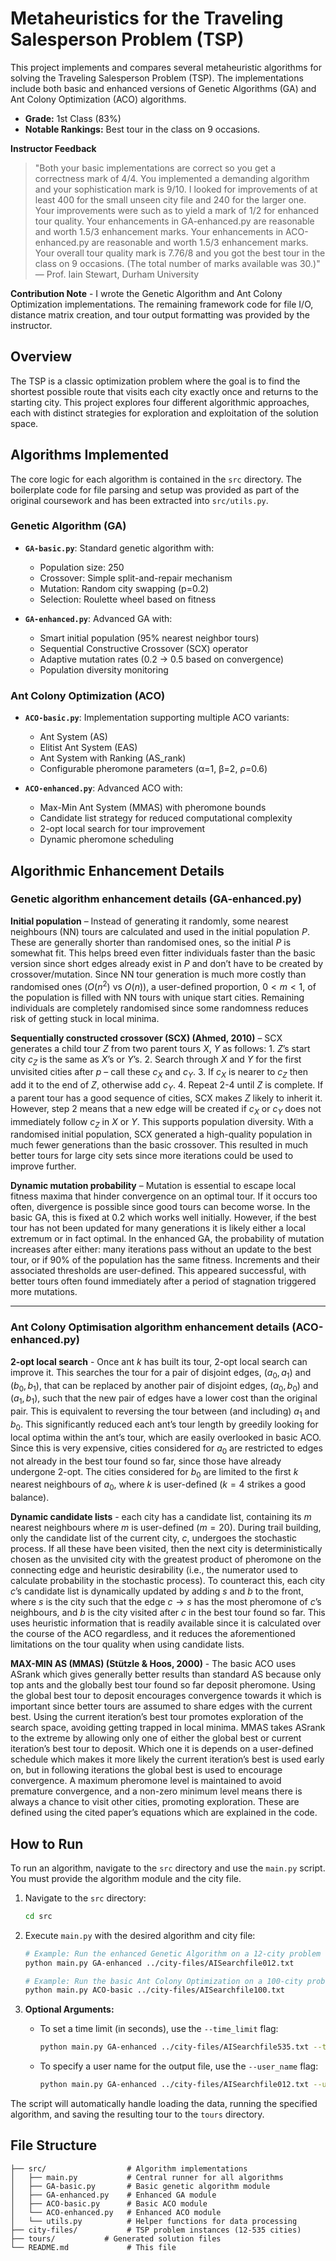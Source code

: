 # Metaheuristics for the Traveling Salesperson Problem (TSP)

This project implements and compares several metaheuristic algorithms for solving the Traveling Salesperson Problem (TSP). The implementations include both basic and enhanced versions of Genetic Algorithms (GA) and Ant Colony Optimization (ACO) algorithms.

- **Grade:** 1st Class (83%)
- **Notable Rankings:** Best tour in the class on 9 occasions.

**Instructor Feedback**
> "Both your basic implementations are correct so you get a correctness mark of 4/4. You implemented a demanding algorithm and your sophistication mark is 9/10. I looked for improvements of at least 400 for the small unseen city file and 240 for the larger one. Your improvements were such as to yield a mark of 1/2 for enhanced tour quality. Your enhancements in GA-enhanced.py are reasonable and worth 1.5/3 enhancement marks. Your enhancements in ACO-enhanced.py are reasonable and worth 1.5/3 enhancement marks. Your overall tour quality mark is 7.76/8 and you got the best tour in the class on 9 occasions. (The total number of marks available was 30.)"
— Prof. Iain Stewart, Durham University

**Contribution Note** - I wrote the Genetic Algorithm and Ant Colony Optimization implementations. The remaining framework code for file I/O, distance matrix creation, and tour output formatting was provided by the instructor.

## Overview

The TSP is a classic optimization problem where the goal is to find the shortest possible route that visits each city exactly once and returns to the starting city. This project explores four different algorithmic approaches, each with distinct strategies for exploration and exploitation of the solution space.

## Algorithms Implemented

The core logic for each algorithm is contained in the `src` directory. The boilerplate code for file parsing and setup was provided as part of the original coursework and has been extracted into `src/utils.py`.

### Genetic Algorithm (GA)
- **`GA-basic.py`**: Standard genetic algorithm with:
  - Population size: 250
  - Crossover: Simple split-and-repair mechanism  
  - Mutation: Random city swapping (p=0.2)
  - Selection: Roulette wheel based on fitness

- **`GA-enhanced.py`**: Advanced GA with:
  - Smart initial population (95% nearest neighbor tours)
  - Sequential Constructive Crossover (SCX) operator
  - Adaptive mutation rates (0.2 → 0.5 based on convergence)
  - Population diversity monitoring

### Ant Colony Optimization (ACO)
- **`ACO-basic.py`**: Implementation supporting multiple ACO variants:
  - Ant System (AS)
  - Elitist Ant System (EAS) 
  - Ant System with Ranking (AS_rank)
  - Configurable pheromone parameters (α=1, β=2, ρ=0.6)

- **`ACO-enhanced.py`**: Advanced ACO with:
  - Max-Min Ant System (MMAS) with pheromone bounds
  - Candidate list strategy for reduced computational complexity
  - 2-opt local search for tour improvement
  - Dynamic pheromone scheduling

## Algorithmic Enhancement Details

### Genetic algorithm enhancement details (GA-enhanced.py)

**Initial population** – Instead of generating it randomly, some nearest neighbours (NN) tours are calculated and used in the initial population $P$. These are generally shorter than randomised ones, so the initial $P$ is somewhat fit. This helps breed even fitter individuals faster than the basic version since short edges already exist in $P$ and don’t have to be created by crossover/mutation. Since NN tour generation is much more costly than randomised ones ($O(n^2)$ vs $O(n)$), a user-defined proportion, $0 < m < 1$, of the population is filled with NN tours with unique start cities. Remaining individuals are completely randomised since some randomness reduces risk of getting stuck in local minima.

**Sequentially constructed crossover (SCX) (Ahmed, 2010)** – SCX generates a child tour $Z$ from two parent tours $X$, $Y$ as follows: 1. $Z$’s start city $c_Z$ is the same as $X$’s or $Y$’s. 2. Search through $X$ and $Y$ for the first unvisited cities after $p$ – call these $c_X$ and $c_Y$. 3. If $c_X$ is nearer to $c_Z$ then add it to the end of $Z$, otherwise add $c_Y$. 4. Repeat 2-4 until $Z$ is complete. If a parent tour has a good sequence of cities, SCX makes $Z$ likely to inherit it. However, step 2 means that a new edge will be created if $c_X$ or $c_Y$ does not immediately follow $c_Z$ in $X$ or $Y$. This supports population diversity. With a randomised initial population, SCX generated a high-quality population in much fewer generations than the basic crossover. This resulted in much better tours for large city sets since more iterations could be used to improve further.

**Dynamic mutation probability** – Mutation is essential to escape local fitness maxima that hinder convergence on an optimal tour. If it occurs too often, divergence is possible since good tours can become worse. In the basic GA, this is fixed at 0.2 which works well initially. However, if the best tour has not been updated for many generations it is likely either a local extremum or in fact optimal. In the enhanced GA, the probability of mutation increases after either: many iterations pass without an update to the best tour, or if 90% of the population has the same fitness. Increments and their associated thresholds are user-defined. This appeared successful, with better tours often found immediately after a period of stagnation triggered more mutations.

---
### Ant Colony Optimisation algorithm enhancement details (ACO-enhanced.py)

**2-opt local search** - Once ant $k$ has built its tour, 2-opt local search can improve it. This searches the tour for a pair of disjoint edges, $(a_0, a_1)$ and $(b_0, b_1)$, that can be replaced by another pair of disjoint edges, $(a_0, b_0)$ and $(a_1, b_1)$, such that the new pair of edges have a lower cost than the original pair. This is equivalent to reversing the tour between (and including) $a_1$ and $b_0$. This significantly reduced each ant’s tour length by greedily looking for local optima within the ant’s tour, which are easily overlooked in basic ACO. Since this is very expensive, cities considered for $a_0$ are restricted to edges not already in the best tour found so far, since those have already undergone 2-opt. The cities considered for $b_0$ are limited to the first $k$ nearest neighbours of $a_0$, where $k$ is user-defined ($k=4$ strikes a good balance).

**Dynamic candidate lists** - each city has a candidate list, containing its $m$ nearest neighbours where $m$ is user-defined ($m=20$). During trail building, only the candidate list of the current city, $c$, undergoes the stochastic process. If all these have been visited, then the next city is deterministically chosen as the unvisited city with the greatest product of pheromone on the connecting edge and heuristic desirability (i.e., the numerator used to calculate probability in the stochastic process). To counteract this, each city $c$’s candidate list is dynamically updated by adding $s$ and $b$ to the front, where $s$ is the city such that the edge $c \rightarrow s$ has the most pheromone of $c$’s neighbours, and $b$ is the city visited after $c$ in the best tour found so far. This uses heuristic information that is readily available since it is calculated over the course of the ACO regardless, and it reduces the aforementioned limitations on the tour quality when using candidate lists.

**MAX-MIN AS (MMAS) (Stützle & Hoos, 2000)** - The basic ACO uses ASrank which gives generally better results than standard AS because only top ants and the globally best tour found so far deposit pheromone. Using the global best tour to deposit encourages convergence towards it which is important since better tours are assumed to share edges with the current best. Using the current iteration’s best tour promotes exploration of the search space, avoiding getting trapped in local minima. MMAS takes ASrank to the extreme by allowing only one of either the global best or current iteration’s best tour to deposit. Which one it is depends on a user-defined schedule which makes it more likely the current iteration’s best is used early on, but in following iterations the global best is used to encourage convergence. A maximum pheromone level is maintained to avoid premature convergence, and a non-zero minimum level means there is always a chance to visit other cities, promoting exploration. These are defined using the cited paper’s equations which are explained in the code.

## How to Run

To run an algorithm, navigate to the `src` directory and use the `main.py` script. You must provide the algorithm module and the city file.

1.  Navigate to the `src` directory:
    ```bash
    cd src
    ```
2.  Execute `main.py` with the desired algorithm and city file:
    ```bash
    # Example: Run the enhanced Genetic Algorithm on a 12-city problem
    python main.py GA-enhanced ../city-files/AISearchfile012.txt

    # Example: Run the basic Ant Colony Optimization on a 100-city problem
    python main.py ACO-basic ../city-files/AISearchfile100.txt
    ```

3.  **Optional Arguments:**
    -   To set a time limit (in seconds), use the `--time_limit` flag:
        ```bash
        python main.py GA-enhanced ../city-files/AISearchfile535.txt --time_limit 60
        ```
    -   To specify a user name for the output file, use the `--user_name` flag:
        ```bash
        python main.py GA-enhanced ../city-files/AISearchfile012.txt --user_name MyUsername
        ```

The script will automatically handle loading the data, running the specified algorithm, and saving the resulting tour to the `tours` directory.

## File Structure

```
├── src/                  # Algorithm implementations
│   ├── main.py           # Central runner for all algorithms
│   ├── GA-basic.py       # Basic genetic algorithm module
│   ├── GA-enhanced.py    # Enhanced GA module
│   ├── ACO-basic.py      # Basic ACO module
│   └── ACO-enhanced.py   # Enhanced ACO module
│   └── utils.py          # Helper functions for data processing
├── city-files/           # TSP problem instances (12-535 cities)
├── tours/           # Generated solution files
└── README.md             # This file
```


